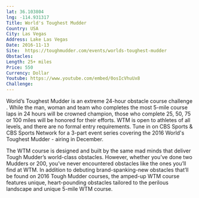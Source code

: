 ```yaml
---
lat: 36.103804
lng: -114.931317
Title: World's Toughest Mudder
Country: USA
City: Las Vegas
Address: Lake Las Vegas
Date: 2016-11-13
Site:  https://toughmudder.com/events/worlds-toughest-mudder
Obstacles:
Length: 25+ miles
Price: 550
Currency: Dollar
Youtube: https://www.youtube.com/embed/0osIcVhuUx8
Challenge:
---
```


World’s Toughest Mudder is an extreme 24-hour obstacle course challenge . While the man, woman and team who completes the most 5-mile course laps in 24 hours will be crowned champion, those who complete 25, 50, 75 or 100 miles will be honored for their efforts. WTM is open to athletes of all levels, and there are no formal entry requirements. Tune in on CBS Sports & CBS Sports Network for a 3-part event series covering the 2016 World's Toughest Mudder - airing in December.

The WTM course is designed and built by the same mad minds that deliver Tough Mudder’s world-class obstacles. However, whether you’ve done two Mudders or 200, you’ve never encountered obstacles like the ones you’ll find at WTM. In addition to debuting brand-spanking-new obstacles that’ll be found on 2016 Tough Mudder courses, the amped-up WTM course features unique, heart-pounding obstacles tailored to the perilous landscape and unique 5-mile WTM course.